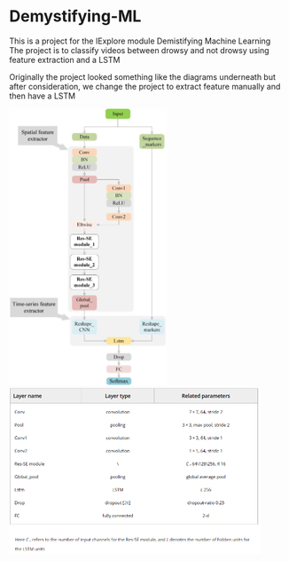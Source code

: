 # Demystifying-ML

This is a project for the IExplore module Demistifying Machine Learning  \
The project is to classify videos between drowsy and not drowsy using feature extraction and a LSTM 

Originally the project looked something like the diagrams underneath but after consideration, we change the project to extract feature manually and then have a LSTM

<img src="Architecture diagram.png" height="500"> <img src="Architecture table.png" height = "300">  


